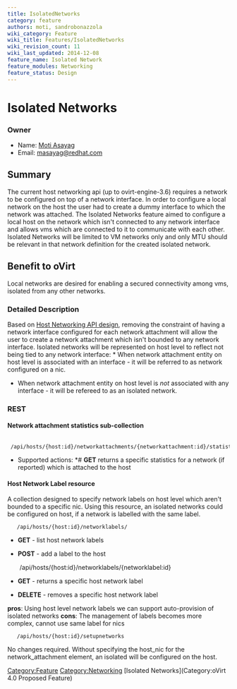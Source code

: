```yaml
---
title: IsolatedNetworks
category: feature
authors: moti, sandrobonazzola
wiki_category: Feature
wiki_title: Features/IsolatedNetworks
wiki_revision_count: 11
wiki_last_updated: 2014-12-08
feature_name: Isolated Network
feature_modules: Networking
feature_status: Design
---
```


# Isolated Networks

### Owner

*   Name: [ Moti Asayag](User:masayag)
*   Email: masayag@redhat.com

## Summary

The current host networking api (up to ovirt-engine-3.6) requires a network to be configured on top of a network interface.
In order to configure a local network on the host the user had to create a dummy interface to which the network was attached.
The Isolated Networks feature aimed to configure a local host on the network which isn't connected to any network interface and allows vms which are connected to it to communicate with each other.
Isolated Networks will be limited to VM networks only and only MTU should be relevant in that network definition for the created isolated network.

## Benefit to oVirt

Local networks are desired for enabling a secured connectivity among vms, isolated from any other networks.

### Detailed Description

Based on [Host Networking API design](Features/HostNetworkingApi), removing the constraint of having a network interface configured for each network attachment will allow the user to create a network attachment which isn't bounded to any network interface.
Isolated networks will be represented on host level to reflect not being tied to any network interface:
\* When network attachment entity on host level is associated with an interface - it will be referred to as network configured on a nic.

*   When network attachment entity on host level is *not* associated with any interface - it will be refereed to as an isolated network.

### REST

#### Network attachment statistics sub-collection

       /api/hosts/{host:id}/networkattachments/{networkattachment:id}/statistics

*   Supported actions:
    \*# **GET** returns a specific statistics for a network (if reported) which is attached to the host

#### Host Network Label resource

A collection designed to specify network labels on host level which aren't bounded to a specific nic.
Using this resource, an isolated networks could be configured on host, if a network is labelled with the same label.

       /api/hosts/{host:id}/networklabels/

*   **GET** - list host network labels
*   **POST** - add a label to the host

       /api/hosts/{host:id}/networklabels/{networklabel:id}

*   **GET** - returns a specific host network label
*   **DELETE** - removes a specific host network label

**pros**: Using host level network labels we can support auto-provision of isolated networks
**cons**: The management of labels becomes more complex, cannot use same label for nics

       /api/hosts/{host:id}/setupnetworks

No changes required. Without specifying the host_nic for the network_attachment element, an isolated will be configured on the host.

<Category:Feature> <Category:Networking> [Isolated Networks](Category:oVirt 4.0 Proposed Feature)
